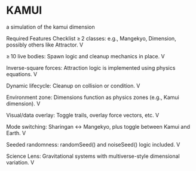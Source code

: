 # KAMUI
a simulation of the kamui dimension

Required Features Checklist
 ≥ 2 classes: e.g., Mangekyo, Dimension, possibly others like Attractor. V

 ≥ 10 live bodies: Spawn logic and cleanup mechanics in place. V

 Inverse-square forces: Attraction logic is implemented using physics equations. V

 Dynamic lifecycle: Cleanup on collision or condition. V

 Environment zone: Dimensions function as physics zones (e.g., Kamui dimension). V

 Visual/data overlay: Toggle trails, overlay force vectors, etc. V
 
 Mode switching: Sharingan ↔ Mangekyo, plus toggle between Kamui and Earth. V

 Seeded randomness: randomSeed() and noiseSeed() logic included. V
 
 Science Lens: Gravitational systems with multiverse-style dimensional variation. V
